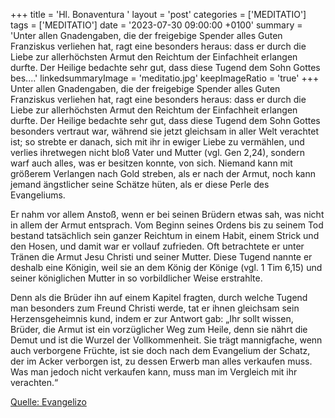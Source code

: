 +++
title = 'Hl. Bonaventura  '
layout = 'post'
categories = ['MEDITATIO']
tags = ['MEDITATIO']
date = '2023-07-30 09:00:00 +0100'
summary = 'Unter allen Gnadengaben, die der freigebige Spender alles Guten Franziskus verliehen hat, ragt eine besonders heraus: dass er durch die Liebe zur allerhöchsten Armut den Reichtum der Einfachheit erlangen durfte. Der Heilige bedachte sehr gut, dass diese Tugend dem Sohn Gottes bes....'
linkedsummaryImage = 'meditatio.jpg'
keepImageRatio = 'true'
+++
Unter allen Gnadengaben, die der freigebige Spender alles Guten Franziskus verliehen hat, ragt eine besonders heraus: dass er durch die Liebe zur allerhöchsten Armut den Reichtum der Einfachheit erlangen durfte. Der Heilige bedachte sehr gut, dass diese Tugend dem Sohn Gottes besonders vertraut war, während sie jetzt gleichsam in aller Welt verachtet ist; so strebte er danach, sich mit ihr in ewiger Liebe zu vermählen, und verlies ihretwegen nicht bloß Vater und Mutter (vgl.<!--more--> Gen 2,24), sondern warf auch alles, was er besitzen konnte, von sich. Niemand kann mit größerem Verlangen nach Gold streben, als er nach der Armut, noch kann jemand ängstlicher seine Schätze hüten, als er diese Perle des Evangeliums. 

Er nahm vor allem Anstoß, wenn er bei seinen Brüdern etwas sah, was nicht in allem der Armut entsprach. Vom Beginn seines Ordens bis zu seinem Tod bestand tatsächlich sein ganzer Reichtum in einem Habit, einem Strick und den Hosen, und damit war er vollauf zufrieden. Oft betrachtete er unter Tränen die Armut Jesu Christi und seiner Mutter. Diese Tugend nannte er deshalb eine Königin, weil sie an dem König der Könige (vgl. 1 Tim 6,15) und seiner königlichen Mutter in so vorbildlicher Weise erstrahlte.

Denn als die Brüder ihn auf einem Kapitel fragten, durch welche Tugend man besonders zum Freund Christi werde, tat er ihnen gleichsam sein Herzensgeheimnis kund, indem er zur Antwort gab: „Ihr sollt wissen, Brüder, die Armut ist ein vorzüglicher Weg zum Heile, denn sie nährt die Demut und ist die Wurzel der Vollkommenheit. Sie trägt mannigfache, wenn auch verborgene Früchte, ist sie doch nach dem Evangelium der Schatz, der im Acker verborgen ist, zu dessen Erwerb man alles verkaufen muss. Was man jedoch nicht verkaufen kann, muss man im Vergleich mit ihr verachten.“


[Quelle: Evangelizo](https://evangeliumtagfuertag.org/DE/gospel)
